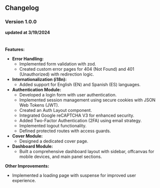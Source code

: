 ## Changelog

### Version 1.0.0

**updated at 3/19/2024**

#

**Features:**

- **Error Handling:**
  - Implemented form validation with zod.
  - Created custom error pages for 404 (Not Found) and 401 (Unauthorized) with redirection logic.
- **Internationalization (i18n):**
  - Added support for English (EN) and Spanish (ES) languages.
- **Authentication Module:**
  - Developed a login form with user authentication.
  - Implemented session management using secure cookies with JSON Web Tokens (JWT).
  - Created an Auth Layout component.
  - Integrated Google reCAPTCHA V3 for enhanced security.
  - Added Two-Factor Authentication (2FA) using email strategy.
  - Implemented logout functionality.
  - Defined protected routes with access guards.
- **Cover Module:**
  - Designed a dedicated cover page.
- **Dashboard Module:**
  - Built a comprehensive dashboard layout with sidebar, offcanvas for mobile devices, and main panel sections.

**Other Improvements:**

- Implemented a loading page with suspense for improved user experience.
